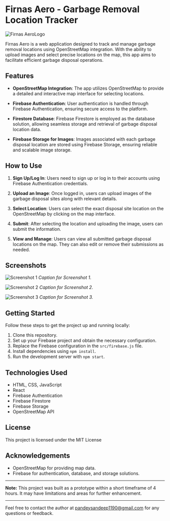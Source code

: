 # Firnas Aero - Garbage Removal Location Tracker

![Firnas AeroLogo](https://res.cloudinary.com/dvvzlzude/image/upload/v1692266220/logo_fgr41s.png)


Firnas Aero is a web application designed to track and manage garbage removal locations using OpenStreetMap integration. With the ability to upload images and select precise locations on the map, this app aims to facilitate efficient garbage disposal operations.

## Features

- **OpenStreetMap Integration**: The app utilizes OpenStreetMap to provide a detailed and interactive map interface for selecting locations.

- **Firebase Authentication**: User authentication is handled through Firebase Authentication, ensuring secure access to the platform.

- **Firestore Database**: Firebase Firestore is employed as the database solution, allowing seamless storage and retrieval of garbage disposal location data.

- **Firebase Storage for Images**: Images associated with each garbage disposal location are stored using Firebase Storage, ensuring reliable and scalable image storage.

## How to Use

1. **Sign Up/Log In**: Users need to sign up or log in to their accounts using Firebase Authentication credentials.

2. **Upload an Image**: Once logged in, users can upload images of the garbage disposal sites along with relevant details.

3. **Select Location**: Users can select the exact disposal site location on the OpenStreetMap by clicking on the map interface.

4. **Submit**: After selecting the location and uploading the image, users can submit the information.

5. **View and Manage**: Users can view all submitted garbage disposal locations on the map. They can also edit or remove their submissions as needed.

## Screenshots

![Screenshot 1](https://res.cloudinary.com/dvvzlzude/image/upload/v1692265979/firnas1_yyba5k.png)
*Caption for Screenshot 1.*

![Screenshot 2](https://res.cloudinary.com/dvvzlzude/image/upload/v1692265943/firnas2_nbbzkl.png)
*Caption for Screenshot 2.*

![Screenshot 3](https://res.cloudinary.com/dvvzlzude/image/upload/v1692265942/firnas3_tfvrv4.png)
*Caption for Screenshot 3.*

## Getting Started

Follow these steps to get the project up and running locally:

1. Clone this repository.
2. Set up your Firebase project and obtain the necessary configuration.
3. Replace the Firebase configuration in the `src/firebase.js` file.
4. Install dependencies using `npm install`.
5. Run the development server with `npm start`.

## Technologies Used

- HTML, CSS, JavaScript
- React
- Firebase Authentication
- Firebase Firestore
- Firebase Storage
- OpenStreetMap API

## License

This project is licensed under the MIT License

## Acknowledgements

- OpenStreetMap for providing map data.
- Firebase for authentication, database, and storage solutions.

---

**Note:** This project was built as a prototype within a short timeframe of 4 hours. It may have limitations and areas for further enhancement.

---

Feel free to contact the author at [pandeysandeep1190@gmail.com](mailto:your.email@example.com) for any questions or feedback.
